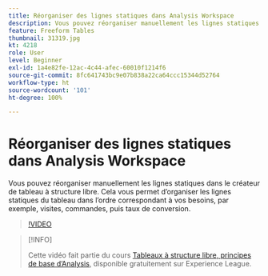 ```yaml
---
title: Réorganiser des lignes statiques dans Analysis Workspace
description: Vous pouvez réorganiser manuellement les lignes statiques dans le créateur de tableau à structure libre. Cela vous permet d’organiser les lignes statiques du tableau dans l’ordre correspondant à vos besoins, par exemple, visites, commandes, puis taux de conversion.
feature: Freeform Tables
thumbnail: 31319.jpg
kt: 4218
role: User
level: Beginner
exl-id: 1a4e82fe-12ac-4c44-afec-60010f1214f6
source-git-commit: 8fc641743bc9e07b838a22ca64ccc15344d52764
workflow-type: ht
source-wordcount: '101'
ht-degree: 100%

---
```


# Réorganiser des lignes statiques dans Analysis Workspace

Vous pouvez réorganiser manuellement les lignes statiques dans le créateur de tableau à structure libre. Cela vous permet d’organiser les lignes statiques du tableau dans l’ordre correspondant à vos besoins, par exemple, visites, commandes, puis taux de conversion.

>[!VIDEO](https://video.tv.adobe.com/v/31319/?quality=12&learn=on)

>[!INFO]
>
> Cette vidéo fait partie du cours [Tableaux à structure libre, principes de base d’Analysis](https://experienceleague.adobe.com/?recommended=Analytics-U-1-2020.3&amp;lang=fr), disponible gratuitement sur Experience League.
